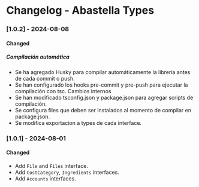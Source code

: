 # Changelog - Abastella Types

### [1.0.2] - 2024-08-08
#### Changed
##### Compilación automática
- Se ha agregado Husky para compilar automáticamente la librería antes de cada commit o push.
- Se han configurado los hooks pre-commit y pre-push para ejecutar la compilación con tsc.
Cambios internos
- Se han modificado tsconfig.json y package.json para agregar scripts de compilación.
- Se configura files que deben ser instalados al momento de compilar en package.json.
- Se modifica exportacion a types de cada interface.

### [1.0.1] - 2024-08-01
#### Changed
- Add `File` and `Files` interface. 
- Add `CostCategory`, `Ingredients` interfaces.
- Add `Accounts` interfaces.
